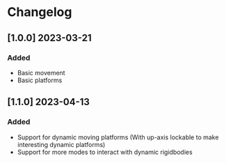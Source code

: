 # Changelog

## [1.0.0] 2023-03-21
### Added
- Basic movement
- Basic platforms

## [1.1.0] 2023-04-13
### Added
- Support for dynamic moving platforms (With up-axis lockable to make interesting dynamic platforms)
- Support for more modes to interact with dynamic rigidbodies